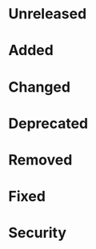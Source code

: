 <!--
Entry with Issus, Pull Request, Author
Example:
- new time entry added #0000 !0000 @BibaltiK
-->
# Unreleased

# Added <!-- for new feature -->

# Changed <!-- for changes in existing functionality. -->

# Deprecated <!-- for soon-to-be removed features -->

# Removed <!-- for now removed features -->

# Fixed <!-- for any bug fixes. -->

# Security <!-- in case of vulnerabilities.  -->

